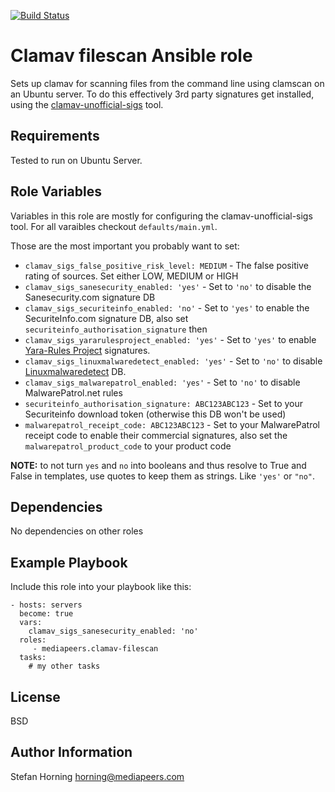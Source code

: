 [![Build Status](https://travis-ci.com/mediapeers/ansible-role-clamav-filescan.svg?branch=master)](https://travis-ci.com/mediapeers/ansible-role-clamav-filescan)

# Clamav filescan Ansible role

Sets up clamav for scanning files from the command line using clamscan on an Ubuntu server.
To do this effectively 3rd party signatures get installed, using the [clamav-unofficial-sigs](https://github.com/extremeshok/clamav-unofficial-sigs) tool.

## Requirements

Tested to run on Ubuntu Server.

## Role Variables

Variables in this role are mostly for configuring the clamav-unofficial-sigs tool.
For all varaibles checkout `defaults/main.yml`.

Those are the most important you probably want to set:

- `clamav_sigs_false_positive_risk_level: MEDIUM` - The false positive rating of sources. Set either LOW, MEDIUM or HIGH
- `clamav_sigs_sanesecurity_enabled: 'yes'` - Set to `'no'` to disable the Sanesecurity.com signature DB
- `clamav_sigs_securiteinfo_enabled: 'no'` - Set to `'yes'` to enable the SecuriteInfo.com signature DB, also set `securiteinfo_authorisation_signature` then
- `clamav_sigs_yararulesproject_enabled: 'yes'` - Set to `'yes'` to enable [Yara-Rules Project](https://github.com/Yara-Rules/rules) signatures.
- `clamav_sigs_linuxmalwaredetect_enabled: 'yes'` - Set to `'no'` to disable [Linuxmalwaredetect](https://www.rfxn.com/projects/linux-malware-detect/) DB.
- `clamav_sigs_malwarepatrol_enabled: 'yes'` - Set to `'no'` to disable MalwarePatrol.net rules
- `securiteinfo_authorisation_signature: ABC123ABC123` - Set to your Securiteinfo download token (otherwise this DB won't be used)
- `malwarepatrol_receipt_code: ABC123ABC123` - Set to your MalwarePatrol receipt code to enable their commercial signatures, also set the `malwarepatrol_product_code` to your product code

**NOTE:** to not turn `yes` and `no` into booleans and thus resolve to True and False in templates, use quotes to keep them as strings. Like `'yes'` or `"no"`.

## Dependencies

No dependencies on other roles

## Example Playbook

Include this role into your playbook like this:

    - hosts: servers
      become: true
      vars:
        clamav_sigs_sanesecurity_enabled: 'no'
      roles:
         - mediapeers.clamav-filescan
      tasks:
        # my other tasks

## License

BSD

## Author Information

Stefan Horning <horning@mediapeers.com>
